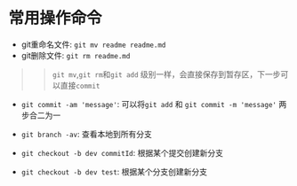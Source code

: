 # 常用操作命令


- git重命名文件: `git mv readme readme.md`
- git删除文件: `git rm readme.md`

>> `git mv`,`git rm`和`git add` 级别一样，会直接保存到暂存区，下一步可以直接`commit`

- `git commit -am 'message'`: 可以将`git add` 和 `git commit -m 'message'` 两步合二为一

- `git branch -av`: 查看本地到所有分支

- `git checkout -b dev commitId`: 根据某个提交创建新分支
- `git checkout -b dev test`: 根据某个分支创建新分支











